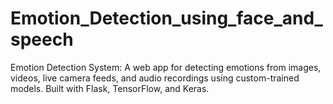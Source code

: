 # Emotion_Detection_using_face_and_speech
Emotion Detection System: A web app for detecting emotions from images, videos, live camera feeds, and audio recordings using custom-trained models. Built with Flask, TensorFlow, and Keras.
